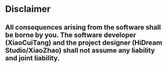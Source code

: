 # Disclaimer
## All consequences arising from the software shall be borne by you. The software developer (XiaoCuiTang) and the project designer (HiDream Studio/XiaoZhao) shall not assume any liability and joint liability.
